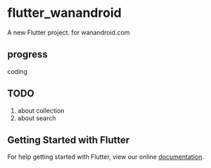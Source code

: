 # flutter_wanandroid

A new Flutter project. for wanandroid.com

## progress
coding

## TODO
1. about collection
2. about search 

## Getting Started with Flutter

For help getting started with Flutter, view our online
[documentation](https://flutter.io/).
